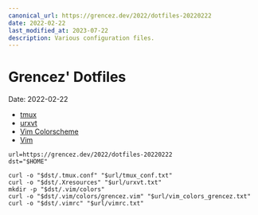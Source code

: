 ```yaml
---
canonical_url: https://grencez.dev/2022/dotfiles-20220222
date: 2022-02-22
last_modified_at: 2023-07-22
description: Various configuration files.
---
```


# Grencez' Dotfiles

Date: 2022-02-22

* [tmux](tmux_conf.txt)
* [urxvt](urxvt.txt)
* [Vim Colorscheme](vim_colors_grencez.txt)
* [Vim](vimrc.txt)

```shell
url=https://grencez.dev/2022/dotfiles-20220222
dst="$HOME"

curl -o "$dst/.tmux.conf" "$url/tmux_conf.txt"
curl -o "$dst/.Xresources" "$url/urxvt.txt"
mkdir -p "$dst/.vim/colors"
curl -o "$dst/.vim/colors/grencez.vim" "$url/vim_colors_grencez.txt"
curl -o "$dst/.vimrc" "$url/vimrc.txt"
```

